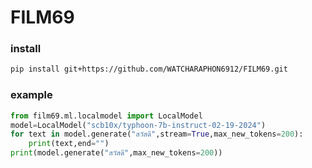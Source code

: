 # FILM69
### install
```sh
pip install git+https://github.com/WATCHARAPHON6912/FILM69.git
```
### example
```python
from film69.ml.localmodel import LocalModel
model=LocalModel("scb10x/typhoon-7b-instruct-02-19-2024")
for text in model.generate("สวัสดี",stream=True,max_new_tokens=200):
    print(text,end="")
print(model.generate("สวัสดี",max_new_tokens=200))
```

